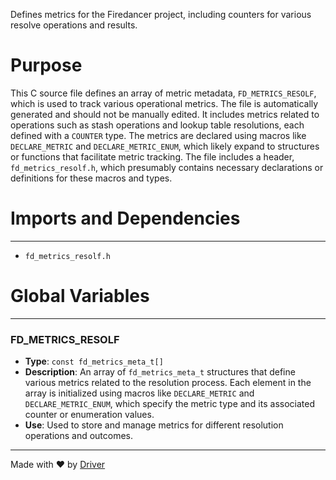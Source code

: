 <!--------------------------------------------------------------------------------->
<!-- IMPORTANT: This file is auto-generated by Driver (https://driver.ai). -------->
<!-- Manual edits may be overwritten on future commits. --------------------------->
<!--------------------------------------------------------------------------------->

Defines metrics for the Firedancer project, including counters for various resolve operations and results.

# Purpose
This C source file defines an array of metric metadata, `FD_METRICS_RESOLF`, which is used to track various operational metrics. The file is automatically generated and should not be manually edited. It includes metrics related to operations such as stash operations and lookup table resolutions, each defined with a `COUNTER` type. The metrics are declared using macros like `DECLARE_METRIC` and `DECLARE_METRIC_ENUM`, which likely expand to structures or functions that facilitate metric tracking. The file includes a header, `fd_metrics_resolf.h`, which presumably contains necessary declarations or definitions for these macros and types.
# Imports and Dependencies

---
- `fd_metrics_resolf.h`


# Global Variables

---
### FD\_METRICS\_RESOLF
- **Type**: ``const fd_metrics_meta_t[]``
- **Description**: An array of `fd_metrics_meta_t` structures that define various metrics related to the resolution process. Each element in the array is initialized using macros like `DECLARE_METRIC` and `DECLARE_METRIC_ENUM`, which specify the metric type and its associated counter or enumeration values.
- **Use**: Used to store and manage metrics for different resolution operations and outcomes.



---
Made with ❤️ by [Driver](https://www.driver.ai/)